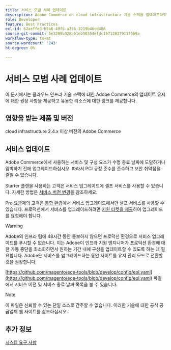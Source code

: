 ```yaml
---
title: 서비스 모범 사례 업데이트
description: Adobe Commerce on cloud infrastructure 기술 스택을 업데이트하도록 유지하는 방법에 대해 알아봅니다.
role: Developer
feature: Best Practices
exl-id: 62aeffe3-b5a6-49f8-a39b-3219b46cd486
source-git-commit: 5e3289b328b51eb50354efdc1571283791175b9a
workflow-type: tm+mt
source-wordcount: '243'
ht-degree: 0%

---
```


# 서비스 모범 사례 업데이트

이 문서에서는 클라우드 인프라 기술 스택에 대한 Adobe Commerce의 업데이트 유지에 대한 권장 사항을 제공하고 유용한 리소스에 대한 링크를 제공합니다.

## 영향을 받는 제품 및 버전

cloud infrastructure 2.4.x 이상 버전의 Adobe Commerce

## 서비스 업데이트

Adobe Commerce에서 사용하는 서비스 및 구성 요소가 수명 종료 날짜에 도달하거나 임박하기 전에 업그레이드하십시오. 따라서 PCI 규정 준수를 준수하고 보안 취약점을 줄일 수 있습니다.

Starter 플랜을 사용하는 고객은 서비스 업그레이드에 셀프 서비스를 사용할 수 있습니다. 자세한 방법은 [서비스 버전 변경](https://experienceleague.adobe.com/en/docs/commerce-cloud-service/user-guide/configure/service/services-yaml#change-service-version)을 참조하세요.

Pro 요금제의 고객은 [통합 환경](https://experienceleague.adobe.com/docs/commerce-knowledge-base/kb/announcements/commerce-announcements/integration-environment-enhancement-request-pro-and-starter.html)에서 서비스 업그레이드에서만 셀프 서비스를 사용할 수 있습니다. 프로덕션에서 서비스를 업그레이드하려면 [지원 티켓을 제출](https://experienceleague.adobe.com/docs/commerce-knowledge-base/kb/help-center-guide/magento-help-center-user-guide.html#submit-ticket)하여 업그레이드를 요청해야 합니다.

>[!WARNING]
>
>Adobe의 인프라 팀에 48시간 동안 통보하지 않으면 프로덕션 환경으로 서비스 업그레이드를 푸시할 수 없습니다. 이는 Adobe이 인프라 지원 엔지니어가 프로덕션 환경에 대한 가동 중단을 최소화하면서 원하는 기간 내에 구성을 업데이트할 수 있도록 하는 데 필요합니다. Adobe은 서비스를 업그레이드하는 동안 사이트를 유지 관리 모드로 전환할 것을 권장합니다.

[https://github.com/magento/ece-tools/blob/develop/config/eol.yaml](https://github.com/magento/ece-tools/blob/develop/config/eol.yaml) 파일에서 서비스 버전 및 서비스 종료 날짜 목록을 볼 수 있습니다.

>[!NOTE]
>
>이 파일은 신뢰할 수 있는 단일 소스로 간주할 수 없습니다. 이러한 기술에 대한 공식 공급업체 웹 사이트를 참조하십시오.

## 추가 정보

[시스템 요구 사항](../../../installation/system-requirements.md)
